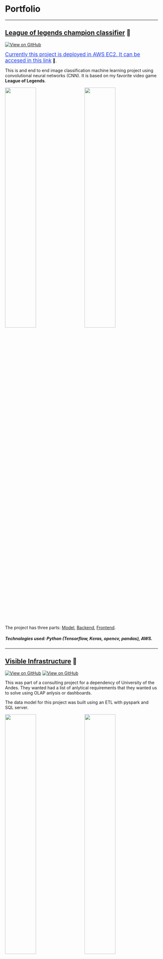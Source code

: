 # Portfolio
---

## [League of legends champion classifier](https://jglobaton10.github.io/LeagueOfLegendsChampionClassifier/) 🔗
[![View on GitHub](https://img.shields.io/badge/GitHub-View_on_GitHub-blue?logo=GitHub)](https://github.com/jglobaton10/LeagueOfLegendsChampionClassifier)

<a href="http://ec2-18-191-142-227.us-east-2.compute.amazonaws.com/" style="color:#1B39ED; font-size:17px;" align="center"> Currently this project is deployed in AWS EC2. It can be accesed in this  link</a> 🔗.

This is and end to end image classification machine learning project using convolutional neural networks (CNN). It is based on my favorite video game **League of Legends**.

<p>
<img src="images/lol_gif_part_1_Trim-_2_.gif" width="45%"/>
&nbsp; &nbsp;  &nbsp;  &nbsp;
<img src="images/lol_gif_part_1_Trim.gif" width="45%"/>
</p>

The project has three parts: [Model](https://github.com/jglobaton10/LeagueOfLegendsChampionClassifier/blob/main/model/model.ipynb), [Backend](https://github.com/jglobaton10/LeagueOfLegendsChampionClassifier/blob/main/Flaskserver/server.py), [Frontend](https://github.com/jglobaton10/LeagueOfLegendsChampionClassifier/tree/main/Front_end).

##### Technologies used: Python (Tensorflow, Keras, opencv, pandas), AWS. 
---

## [Visible Infrastructure](https://jglobaton10.github.io/Visibleinfrastructure/) 🔗
[![View on GitHub](https://img.shields.io/badge/View_on_PowerBI-N_of_passengers_vs_empty_seats-yellow?logo=PowerBI)](https://github.com/jglobaton10/Visibleinfrastructure)
[![View on GitHub](https://img.shields.io/badge/View_on_PowerBI-GDP_vs_N_of_flights-yellow?logo=PowerBI)](https://github.com/jglobaton10/Visibleinfrastructure)

This was part of a consulting project for a dependency of University of the Andes. They wanted had a list of anlytical requirements that they wanted us to solve using OLAP anlysis or dashboards. 

The data model for this project was built using an ETL with pyspark and SQL server. 

<p>
<img src="images/infraestructra visible2.gif" width="45%"/>
&nbsp; &nbsp;  &nbsp;  &nbsp;
<img src="images/infraestructura visible.gif" width="45%"/>
</p>


##### Technologies used: Python (pandas, pyspark, numpy), SQL, SQL server. 
---
